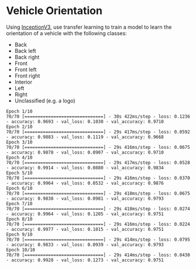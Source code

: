 # Vehicle Orientation

Using [InceptionV3](https://www.tensorflow.org/api_docs/python/tf/keras/applications/InceptionV3), use transfer learning to train a model to learn
the orientation of a vehicle with the following classes:
 * Back
 * Back left
 * Back right
 * Front
 * Front left
 * Front right
 * Interior
 * Left
 * Right
 * Unclassified (e.g. a logo)
 
 ```
 Epoch 1/10
70/70 [==============================] - 30s 422ms/step - loss: 0.1236 - accuracy: 0.9693 - val_loss: 0.1030 - val_accuracy: 0.9710
Epoch 2/10
70/70 [==============================] - 29s 417ms/step - loss: 0.0592 - accuracy: 0.9883 - val_loss: 0.1119 - val_accuracy: 0.9668
Epoch 3/10
70/70 [==============================] - 29s 416ms/step - loss: 0.0675 - accuracy: 0.9878 - val_loss: 0.0907 - val_accuracy: 0.9710
Epoch 4/10
70/70 [==============================] - 29s 417ms/step - loss: 0.0528 - accuracy: 0.9914 - val_loss: 0.0880 - val_accuracy: 0.9834
Epoch 5/10
70/70 [==============================] - 29s 416ms/step - loss: 0.0370 - accuracy: 0.9964 - val_loss: 0.0532 - val_accuracy: 0.9876
Epoch 6/10
70/70 [==============================] - 29s 418ms/step - loss: 0.0675 - accuracy: 0.9838 - val_loss: 0.0981 - val_accuracy: 0.9793
Epoch 7/10
70/70 [==============================] - 29s 418ms/step - loss: 0.0274 - accuracy: 0.9964 - val_loss: 0.1205 - val_accuracy: 0.9751
Epoch 8/10
70/70 [==============================] - 29s 416ms/step - loss: 0.0224 - accuracy: 0.9977 - val_loss: 0.1015 - val_accuracy: 0.9751
Epoch 9/10
70/70 [==============================] - 29s 414ms/step - loss: 0.0795 - accuracy: 0.9833 - val_loss: 0.0939 - val_accuracy: 0.9793
Epoch 10/10
70/70 [==============================] - 29s 414ms/step - loss: 0.0430 - accuracy: 0.9928 - val_loss: 0.1273 - val_accuracy: 0.9751
```


 
 
